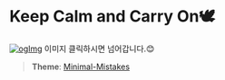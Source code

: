 # Keep Calm and Carry On🕊️


[![ogImg](https://user-images.githubusercontent.com/93882395/235832981-d69c7daa-86ca-4a99-8909-765bc8343f97.png)](https://yj59.github.io)
이미지 클릭하시면 넘어갑니다.😊

> **Theme**: [Minimal-Mistakes](https://github.com/mmistakes/minimal-mistakes)
